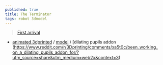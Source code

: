 ```yaml
---
published: true
title: The Terminator
tags: robot 3dmodel
---
```

> [First arrival](https://www.youtube.com/watch?v=UjpBs2BfNbw)

- [animated 3dprinted](https://www.reddit.com/user/OneIdMonSTR) / [model](https://cults3d.com/en/3d-model/various/moving-t-800-terminator-skull) / [dilating pupils addon (https://www.reddit.com/r/3Dprinting/comments/xa5t0c/been_working_on_a_dilating_pupils_addon_for/?utm_source=share&utm_medium=web2x&context=3)